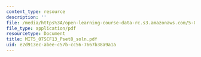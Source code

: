 ```yaml
---
content_type: resource
description: ''
file: /media/https%3A/open-learning-course-data-rc.s3.amazonaws.com/5-07sc-biological-chemistry-i-fall-2013/e2d913ecabeec57bcc567667b38a9a1a_MIT5_07SCF13_Pset8_soln.pdf
file_type: application/pdf
resourcetype: Document
title: MIT5_07SCF13_Pset8_soln.pdf
uid: e2d913ec-abee-c57b-cc56-7667b38a9a1a
---
```

